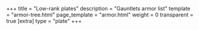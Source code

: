 +++
title = "Low-rank plates"
description = "Gauntlets armor list"
template = "armor-tree.html"
page_template = "armor.html"
weight = 0
transparent = true
[extra]
type = "plate"
+++
